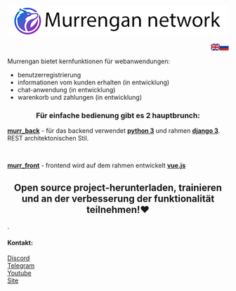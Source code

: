 <p align="center">
<img src="../img/thumbnail.png"  title="Murrengan network"/>
</p>

<a href="../../../../"><img src="../img/ru.png" align="right" height="15" width="20" title="Русский"></a>
<a href="../../readme/en/"><img src="../img/en.png" align="right" height="15" width="20" title="English"></a>
<br/>

<p>Murrengan bietet kernfunktionen für webanwendungen:</p>

<ul>
    <li>benutzerregistrierung</li>
    <li>informationen vom kunden erhalten (in entwicklung)</li>
    <li>chat-anwendung (in entwicklung)</li>
    <li>warenkorb und zahlungen (in entwicklung)</li>
</ul>

<h3 align="center">Für einfache bedienung gibt es 2 hauptbrunch:</h3>

<b>[murr_back](https://github.com/Murrengan/murr/tree/murr_back)</b> - für das backend verwendet <b>[python 3](https://www.python.org/)</b> und rahmen <b>[django 3](https://www.djangoproject.com/)</b>.
REST architektonischen Stil.

<br/>

<b>[murr_front](https://github.com/Murrengan/murr/tree/murr_front)</b> - frontend wird auf dem rahmen entwickelt <b>[vue.js](https://vuejs.org/)</b>

<h2 align="center">Open source project-herunterladen, trainieren und an der verbesserung der funktionalität teilnehmen!❤</h2>.

<h4>Kontakt:</h4>

[Discord](https://discord.gg/gHFtAT3)<br/>
[Telegram](https://t.me/MurrenganChat/)<br/>
[Youtube](https://youtube.com/murrengan/)<br/>
[Site](http://www.murrengan.ru/)